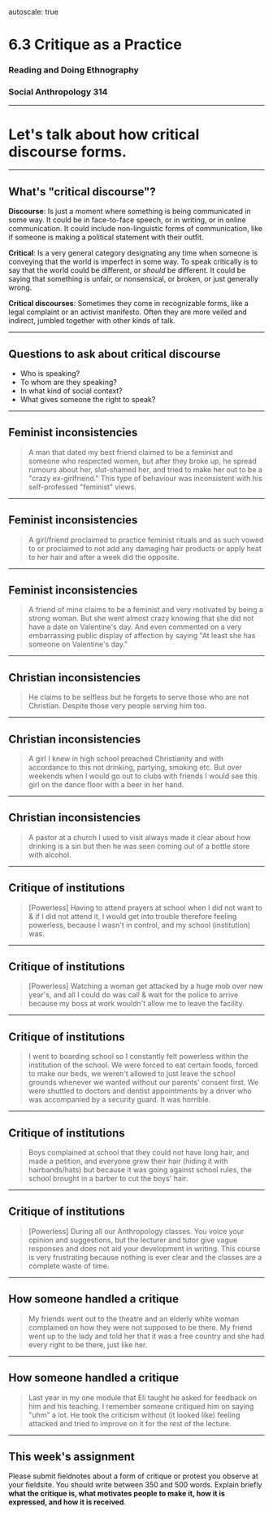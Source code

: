 autoscale: true

# 6.3 Critique as a Practice

### Reading and Doing Ethnography
### Social Anthropology 314

---

# Let's talk about how critical discourse forms.

---

## What's "critical discourse"?

**Discourse**: Is just a moment where something is being communicated in some way. It could be in face-to-face speech, or in writing, or in online communication. It could include non-linguistic forms of communication, like if someone is making a political statement with their outfit.

**Critical**: Is a very general category designating any time when someone is conveying that the world is imperfect in some way. To speak critically is to say that the world could be different, or *should* be different. It could be saying that something is unfair, or nonsensical, or broken, or just generally wrong.

**Critical discourses**: Sometimes they come in recognizable forms, like a legal complaint or an activist manifesto. Often they are more veiled and indirect, jumbled together with other kinds of talk.

---

## Questions to ask about critical discourse

- Who is speaking?
- To whom are they speaking?
- In what kind of social context?
- What gives someone the right to speak?

---

## Feminist inconsistencies 

> A man that dated my best friend claimed to be a feminist and someone who respected women, but after they broke up, he spread rumours about her, slut-shamed her, and tried to make her out to be a "crazy ex-girlfriend." This type of behaviour was inconsistent with his self-professed "feminist" views.

---

## Feminist inconsistencies 

> A girl/friend proclaimed to practice feminist rituals and as such vowed to or proclaimed to not add any damaging hair products or apply heat to her hair and after a week did the opposite.

---

## Feminist inconsistencies

> A friend of mine claims to be a feminist and very motivated by being a strong woman. But she went almost crazy knowing that she did not have a date on Valentine's day. And even commented on a very embarrassing public display of affection by saying "At least she has someone on Valentine's day."

---

## Christian inconsistencies

> He claims to be selfless but he forgets to serve those who are not Christian. Despite those very people serving him too.

---

## Christian inconsistencies

> A girl I knew in high school preached Christianity and with accordance to this not drinking, partying, smoking etc. But over weekends when I would go out to clubs with friends I would see this girl on the dance floor with a beer in her hand.

---

## Christian inconsistencies

> A pastor at a church I used to visit always made it clear about how drinking is a sin but then he was seen coming out of a bottle store with alcohol.

---

## Critique of institutions

> [Powerless] Having to attend prayers at school when I did not want to & if I did not attend it, I would get into trouble therefore feeling powerless, because I wasn't in control, and my school (institution) was.

---

## Critique of institutions

> [Powerless] Watching a woman get attacked by a huge mob over new year's, and all I could do was call & wait for the police to arrive because my boss at work wouldn't allow me to leave the facility.

---

## Critique of institutions

> I went to boarding school so I constantly felt powerless within the institution of the school. We were forced to eat certain foods, forced to make our beds, we weren't allowed to just leave the school grounds whenever we wanted without our parents' consent first. We were shuttled to doctors and dentist appointments by a driver who was accompanied by a security guard. It was horrible.

---

## Critique of institutions

> Boys complained at school that they could not have long hair, and made a petition, and everyone grew their hair (hiding it with hairbands/hats) but because it was going against school rules, the school brought in a barber to cut the boys' hair.

---

## Critique of institutions

> [Powerless] During all our Anthropology classes. You voice your opinion and suggestions, but the lecturer and tutor give vague responses and does not aid your development in writing. This course is very frustrating because nothing is ever clear and the classes are a complete waste of time.

---

## How someone handled a critique

> My friends went out to the theatre and an elderly white woman complained on how they were not supposed to be there. My friend went up to the lady and told her that it was a free country and she had every right to be there, just like her.

---

## How someone handled a critique

> Last year in my one module that Eli taught he asked for feedback on him and his teaching. I remember someone critiqued him on saying "uhm" a lot. He took the criticism without (it looked like) feeling attacked and tried to improve on it for the rest of the lecture.

---

## This week's assignment

Please submit fieldnotes about a form of critique or protest you observe at your fieldsite. You should write between 350 and 500 words. Explain briefly **what the critique is, what motivates people to make it, how it is expressed, and how it is received**.